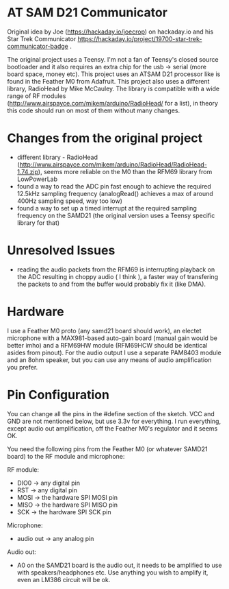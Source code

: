 # AT SAM D21 Communicator

Original idea by Joe (https://hackaday.io/joecrop) on hackaday.io and his Star Trek Communicator https://hackaday.io/project/19700-star-trek-communicator-badge .

The original project uses a Teensy. I'm not a fan of Teensy's closed source bootloader and it also requires an extra chip for the usb -> serial (more board space, money etc). 
This project uses an ATSAM D21 processor like is found in the Feather M0 from Adafruit. This project also uses a different library, RadioHead by Mike McCauley. The library is compatible with a wide range of RF modules (http://www.airspayce.com/mikem/arduino/RadioHead/ for a list), in theory this code should run on most of them without many changes.

# Changes from the original project
- different library - RadioHead (http://www.airspayce.com/mikem/arduino/RadioHead/RadioHead-1.74.zip), seems more reliable on the M0 than the RFM69 library from LowPowerLab
- found a way to read the ADC pin fast enough to achieve the required 12.5kHz sampling frequency (analogRead() achieves a max of around 400Hz sampling speed, way too low)
- found a way to set up a timed interrupt at the required sampling frequency on the SAMD21 (the original version uses a Teensy specific library for that)

# Unresolved Issues
- reading the audio packets from the RFM69 is interrupting playback on the ADC resulting in choppy audio ( I think ), a faster way of transfering the packets to and from the buffer would probably fix it (like DMA).

# Hardware
I use a Feather M0 proto (any samd21 board should work), an electet microphone with a MAX981-based auto-gain board (manual gain would be better imho) and a RFM69HW module (RFM69HCW should be identical asides from pinout). For the audio output I use a separate PAM8403 module and an 8ohm speaker, but you can use any means of audio amplification you prefer.

# Pin Configuration
You can change all the pins in the #define section of the sketch. VCC and GND are not mentioned below, but use 3.3v for everything. I run everything, except audio out amplification, off the Feather M0's regulator and it seems OK.

You need the following pins from the Feather M0 (or whatever SAMD21 board) to the RF module and microphone:

RF module:
- DIO0 -> any digital pin
- RST -> any digital pin 
- MOSI -> the hardware SPI MOSI pin 
- MISO -> the hardware SPI MISO pin 
- SCK -> the hardware SPI SCK pin 

Microphone:
- audio out -> any analog pin

Audio out:
- A0 on the SAMD21 board is the audio out, it needs to be amplified to use with speakers/headphones etc. Use anything you wish to amplify it, even an LM386 circuit will be ok.
